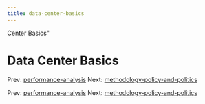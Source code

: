 ```yaml
---
title: data-center-basics
---
```


Center Basics"

# Data Center Basics

Prev:
[performance-analysis](performance-analysis.md)
Next:
[methodology-policy-and-politics](methodology-policy-and-politics.md)

Prev:
[performance-analysis](performance-analysis.md)
Next:
[methodology-policy-and-politics](methodology-policy-and-politics.md)
